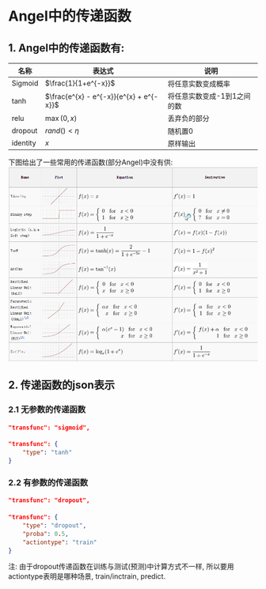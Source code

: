 # Angel中的传递函数

## 1. Angel中的传递函数有:
名称| 表达式| 说明
---|---|---
Sigmoid | $\frac{1}{1+e^{-x}}$ | 将任意实数变成概率
tanh | $\frac{e^{x} - e^{-x}}{e^{x} + e^{-x}}$ | 将任意实数变成-1到1之间的数
relu | $\max(0, x)$ | 丢弃负的部分
dropout | $rand() \lt \eta$ | 随机置0
identity| $x$ | 原样输出

下图给出了一些常用的传递函数(部分Angel)中没有供:
![传递函数](../img/active_funcs.png)

## 2. 传递函数的json表示
### 2.1 无参数的传递函数
```json
"transfunc": "sigmoid",

"transfunc": {
    "type": "tanh"
}
```

### 2.2 有参数的传递函数
```json
"transfunc": "dropout",

"transfunc": {
    "type": "dropout",
    "proba": 0.5,
    "actiontype": "train"
}
```

注: 由于dropout传递函数在训练与测试(预测)中计算方式不一样, 所以要用actiontype表明是哪种场景, train/inctrain, predict.
